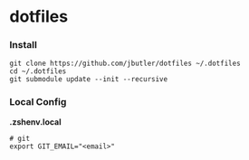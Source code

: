 # dotfiles

### Install

```
git clone https://github.com/jbutler/dotfiles ~/.dotfiles
cd ~/.dotfiles
git submodule update --init --recursive
```

### Local Config

**.zshenv.local**

```
# git
export GIT_EMAIL="<email>"
```
